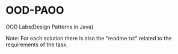 # OOD-PAOO
OOD Labs(Design Patterns in Java)

Note: For each solution there is also the "readme.txt" related to the requirements of the task.
